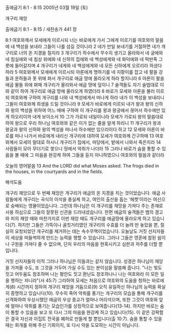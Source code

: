 출애굽기 8:1 - 8:15 
2005년 03월 19일 (토)

개구리 재앙



출애굽기 8:1 - 8:15 / 새찬송가 441 장


8:1 여호와께서 모세에게 이르시되 너는 바로에게 가서 그에게 이르기를 여호와의 말씀에 내 백성을 보내라 그들이 나를 섬길 것이니라 2 네가 만일 보내기를 거절하면 내가 개구리로 너의 온 지경을 칠지라 3 개구리가 하수에서 무수히 생기고 올라와서 네 궁에와 네 침실에와 네 침상 위에와 네 신하의 집에와 네 백성에게와 네 화덕에와 네 떡반죽 그릇에 들어갈지며 4 개구리가 네게와 네 백성에게와 네 모든 신하에게 오르리라 하셨다 하라 5 여호와께서 모세에게 이르시되 아론에게 명하기를 네 지팡이를 잡고 네 팔을 강들과 운하들과 못 위에 펴서 개구리로 애굽 땅에 올라오게 하라 할지니라 6 아론이 팔을 애굽 물들 위에 펴매 개구리가 올라와서 애굽 땅에 덮이니 7 술객들도 자기 술법대로 이와 같이 하여 개구리로 애굽 땅에 올라오게 하였더라 8 바로가 모세와 아론을 불러 이르되 여호와께 구하여 개구리를 나와 내 백성에게서 떠나게 하라 내가 이 백성을 보내리니 그들이 여호와께 희생을 드릴 것이니라 9 모세가 바로에게 이르되 내가 왕과 왕의 신하와 왕의 백성을 위하여 어느 때에 구하여 이 개구리를 왕과 왕궁에서 끊어서 하수에만 있게 하오리이까 내게 보이소서 10 그가 가로되 내일이니라 모세가 가로되 왕의 말씀대로 하여 왕으로 우리 하나님 여호와와 같은 이가 없는 줄을 알게 하리니 11 개구리가 왕과 왕궁과 왕의 신하와 왕의 백성을 떠나서 하수에만 있으리이다 하고 12 모세와 아론이 바로를 떠나 나가서 바로에게 내리신 개구리에 대하여 모세가 여호와께 간구하매 13 여호와께서 모세의 말대로 하시니 개구리가 집에서, 마당에서, 밭에서 나와서 죽은지라 14 사람들이 모아 무더기로 쌓으니 땅에서 악취가 나더라 15 그러나 바로가 숨을 통할 수 있음을 볼 때에 그 마음을 완강케 하여 그들을 듣지 아니하였으니 여호와의 말씀과 같더라 

오늘의 영어말씀 
13 And the LORD did what Moses asked. The frogs died in the houses, in the courtyards and in the fields.

해석도움





개구리 재앙으로 
두 번째 재앙은 개구리가 애굽의 온 지경을 치는 것이었습니다. 애굽 사람들에게 개구리는 곡식의 이삭을 충실케 하고, 여인의 출산을 돕는 ‘헤켓’이라는 여신으로 숭배되는 영물이었습니다. 그런데 하나님은 이 개구리를 재앙을 가져다 주는 존재로 사용 하심으로 그들의 잘못된 신관을 드러내셨습니다. 한편 애굽의 술객들은 뱀의 경고와 피의 재앙 때와 마찬가지로 이번 재앙 때도 개구리를 애굽땅에 올라오게 하고 있습니다(7). 하지만 그들은 가뜩이나 골칫거리였던 개구리의 수효를 더 늘려 만 놓았을 뿐, 절실히 요청되었던 개구리를 제거하는 데는 속수무책이었습니다. 오늘날도 거짓 선지자들이 세상을 떠들썩하게 만드는 능력을 행할 수 있습니다. 그러나 그들은 영혼에 참된 쉼이나 구원을 가져다 줄 수 없으며, 단지 우리의 마음을 현혹시키고 심판과 저주를 더할 뿐입니다. 

거짓 선지자들의 이적 
그러나 하나님은 이들과는 같지 않습니다. 성경은 하나님이 재앙을 가져올 수도, 또 그것을 거두어 가실 수도 있는 분이심을 말씀해 줍니다. "나는 빛도 짓고 어두움도 창조하며 나는 평안도 짓고 환난도 창조하나니 나는 여호와라 이 모든 일을 행하는 자니라"(사 45:7) 그리하여 모세는 처음으로 여호와의 도움을 청하는 바로에게(8) 시간까지 정하여 개구리 재앙을 거둠으로(9) 오직 유일하신 하나님의 능력을 확실히 증명하고 있습니다(10). 무수히 죽어 악취를 풍기는 개구리의 모습을 통해 개구리를 신격화하여 우상시했던 애굽의 우상 종교가 얼마나 어리석으며, 또한 그것이 여호와 앞에 얼마나 악취를 풍기는 모습인가를 상징적으로 보여줍니다(13-14). 하지만 바로는 숨이 통할 수 있음을 보고 또 다시 그의 마음을 완강케 하고 있습니다(15). 이 같은 강퍅함은 결국 자신과 이집트 전국을 폐허로 만들게 할 뿐입니다(출 10:7). 숨을 통할 수 있을 때는 회개를 위해 주신 기회이지, 또 다시 악을 도모하는 시간이 아닙니다.